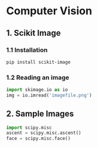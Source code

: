 # Computer Vision

## 1. Scikit Image

### 1.1 Installation

```bash
pip install scikit-image
```

### 1.2 Reading an image

```python
import skimage.io as io
img = io.imread('imagefile.png')
```

## 2. Sample Images

```python
import scipy.misc
ascent = scipy.misc.ascent()
face = scipy.misc.face()
```
